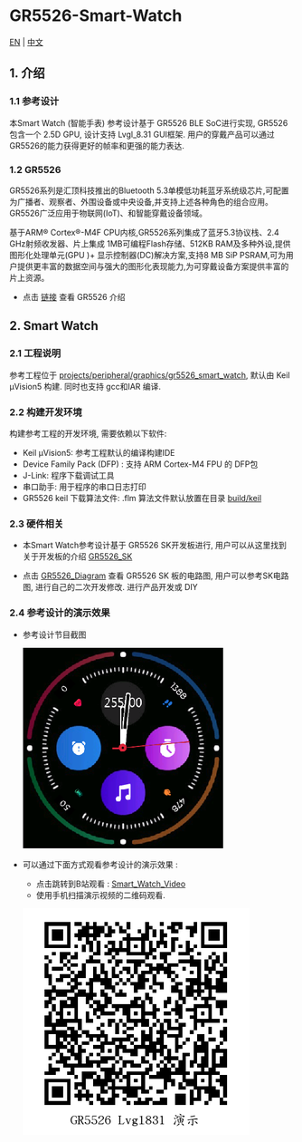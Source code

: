 # GR5526-Smart-Watch

[EN](https://github.com/nixlong/GR5526-Smart-Watch/blob/main/README.md)   |  [中文](https://github.com/nixlong/GR5526-Smart-Watch/blob/main/README_zh.md)


## 1. 介绍

### 1.1 参考设计

本Smart Watch (智能手表) 参考设计基于 GR5526 BLE SoC进行实现, GR5526 包含一个 2.5D GPU, 设计支持 Lvgl_8.31  GUI框架. 用户的穿戴产品可以通过 GR5526的能力获得更好的帧率和更强的能力表达.




### 1.2 GR5526

GR5526系列是汇顶科技推出的Bluetooth 5.3单模低功耗蓝牙系统级芯片,可配置为广播者、观察者、外围设备或中央设备,并支持上述各种角色的组合应用。GR5526广泛应用于物联网(IoT)、和智能穿戴设备领域。

基于ARM® Cortex®-M4F CPU内核,GR5526系列集成了蓝牙5.3协议栈、2.4 GHz射频收发器、片上集成 1MB可编程Flash存储、512KB RAM及多种外设,提供图形化处理单元(GPU )+ 显示控制器(DC)解决方案,支持8 MB SiP PSRAM,可为用户提供更丰富的数据空间与强大的图形化表现能力,为可穿戴设备方案提供丰富的片上资源。


- 点击 [链接](https://www.goodix.com/zh/product/connectivity/ble/gr5526) 查看 GR5526 介绍



## 2. Smart Watch

### 2.1 工程说明 

参考工程位于 [projects/peripheral/graphics/gr5526_smart_watch](projects/peripheral/graphics/gr5526_smart_watch), 默认由 Keil µVision5 构建. 同时也支持 gcc和IAR 编译. 


### 2.2 构建开发环境

 构建参考工程的开发环境, 需要依赖以下软件: 

- Keil µVision5: 参考工程默认的编译构建IDE
- Device Family Pack (DFP) : 支持 ARM Cortex-M4 FPU 的 DFP包
- J-Link: 程序下载调试工具
- 串口助手: 用于程序的串口日志打印
- GR5526 keil 下载算法文件:  .flm 算法文件默认放置在目录 [build/keil](build/keil)



### 2.3 硬件相关

- 本Smart Watch参考设计基于 GR5526 SK开发板进行,  用户可以从这里找到关于开发板的介绍  [GR5526_SK](https://www.goodix.com/en/kit/gr5526_starter_kit)

- 点击 [GR5526_Diagram](https://www.goodix.com/en/docview/GR5526-SK-BASIC-RevC_Rev.1.0?objectId=159&objectType=document&version=313) 查看 GR5526 SK 板的电路图, 用户可以参考SK电路图, 进行自己的二次开发修改. 进行产品开发或 DIY 

  

### 2.4 参考设计的演示效果 

- 参考设计节目截图
  
  
  
  ![](./resource/GR5526_watch_face_demo.png) 

   

- 可以通过下面方式观看参考设计的演示效果 :

  - 点击跳转到B站观看 : [Smart_Watch_Video](https://www.bilibili.com/video/BV1Re411X7P6/?share_source=copy_web&vd_source=253f7e2d634ff4f728c7e7bfa218f990)
  -  使用手机扫描演示视频的二维码观看. 

  ![](./resource/GR5526_Smart_Watch_Video.png) 





